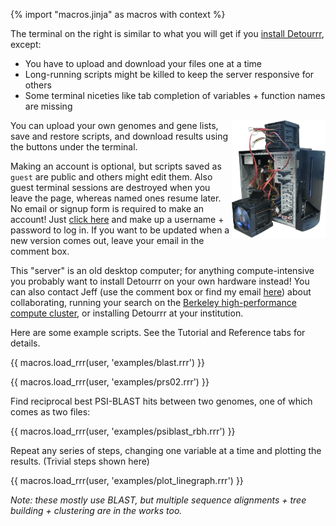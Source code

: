 {% import "macros.jinja" as macros with context %}

The terminal on the right is similar to what you will get if you [install Detourrr][1], except:

* You have to upload and download your files one at a time
* Long-running scripts might be killed to keep the server responsive for others
* Some terminal niceties like tab completion of variables + function names are missing

<img src="/static/server.png" style="float:right; width:150px;"></img>

You can upload your own genomes and gene lists, save and restore scripts,
and download results using the buttons under the terminal.

Making an account is optional, but scripts saved as `guest` are public and others might edit them.
Also guest terminal sessions are destroyed when you leave the page, whereas named ones resume later.
No email or signup form is required to make an account! Just [click here][3] and make up a username + password to log in.
If you want to be updated when a new version comes out, leave your email in the comment box.

This "server" is an old desktop computer; for anything
compute-intensive you probably want to install Detourrr on your own hardware
instead! You can also contact Jeff (use the comment box or find my email
[here][4]) about collaborating, running your search on the [Berkeley
high-performance compute cluster][2], or installing Detourrr at your institution.

<!--
Here are some cut scripts. Press the `Load` button to load one in the terminal,
then type `result` to run it. You can also run intermediate variables or redefine them.
Try changing some numbers.
-->

Here are some example scripts. See the Tutorial and Reference tabs for details.

{{ macros.load_rrr(user, 'examples/blast.rrr') }}

{{ macros.load_rrr(user, 'examples/prs02.rrr') }}

Find reciprocal best PSI-BLAST hits between two genomes,
one of which comes as two files:

{{ macros.load_rrr(user, 'examples/psiblast_rbh.rrr') }}

Repeat any series of steps, changing one variable at a time and plotting the results.
(Trivial steps shown here)

{{ macros.load_rrr(user, 'examples/plot_linegraph.rrr') }}

_Note: these mostly use BLAST, but multiple sequence alignments +
tree building + clustering are in the works too._

[1]: https://github.com/jefdaj/shortcut
[2]: https://research-it.berkeley.edu/services/high-performance-computing
[3]: /user
[4]: http://niyogilab.berkeley.edu/lab-directory
